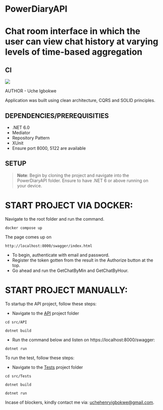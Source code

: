 # PowerDiaryAPI
Chat room interface in which the user can view chat history at varying levels of time-based aggregation
=======================================================================================================

## CI

![](https://github.com/UcheIgbokwe/PowerDiaryAPI/workflows/Build%20Pipeline/badge.svg)

AUTHOR - Uche Igbokwe

Application was built using clean architecture, CQRS and SOLID principles.

## DEPENDENCIES/PREREQUISITIES

* .NET 6.0
* Mediator
* Repository Pattern
* XUnit
* Ensure port 8000, 5122 are available

## SETUP

> **Note**: Begin by cloning the project and navigate into the PowerDiaryAPI folder. Ensure to have .NET 6 or above running on your device.

# START PROJECT VIA DOCKER:
Navigate to the root folder and run the command.
```
docker compose up 
```
The page comes up on
```
http://localhost:8000/swagger/index.html
```
  * To begin, authenticate with email and password.
  * Register the token gotten from the result in the Authorize button at the top.
  * Go ahead and run the GetChatByMin and GetChatByHour.

# START PROJECT MANUALLY:
To startup the API project, follow these steps:

* Navigate to the [API](src/API) project folder
```
cd src/API
```
```
dotnet build
```
* Run the command below and listen on https://localhost:8000/swagger:
```
dotnet run
```

To run the test, follow these steps:

* Navigate to the [Tests](src/Tests) project folder
```
cd src/Tests
```
```
dotnet build
```
```
dotnet run
```


Incase of blockers, kindly contact me via: uchehenryigbokwe@gmail.com.
